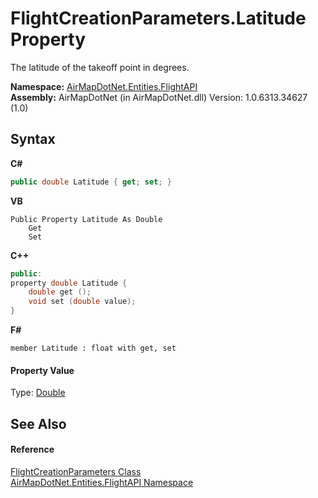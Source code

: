 # FlightCreationParameters.Latitude Property 
 

The latitude of the takeoff point in degrees.

**Namespace:**&nbsp;<a href="N_AirMapDotNet_Entities_FlightAPI">AirMapDotNet.Entities.FlightAPI</a><br />**Assembly:**&nbsp;AirMapDotNet (in AirMapDotNet.dll) Version: 1.0.6313.34627 (1.0)

## Syntax

**C#**<br />
``` C#
public double Latitude { get; set; }
```

**VB**<br />
``` VB
Public Property Latitude As Double
	Get
	Set
```

**C++**<br />
``` C++
public:
property double Latitude {
	double get ();
	void set (double value);
}
```

**F#**<br />
``` F#
member Latitude : float with get, set

```


#### Property Value
Type: <a href="http://msdn2.microsoft.com/en-us/library/643eft0t" target="_blank">Double</a>

## See Also


#### Reference
<a href="T_AirMapDotNet_Entities_FlightAPI_FlightCreationParameters">FlightCreationParameters Class</a><br /><a href="N_AirMapDotNet_Entities_FlightAPI">AirMapDotNet.Entities.FlightAPI Namespace</a><br />